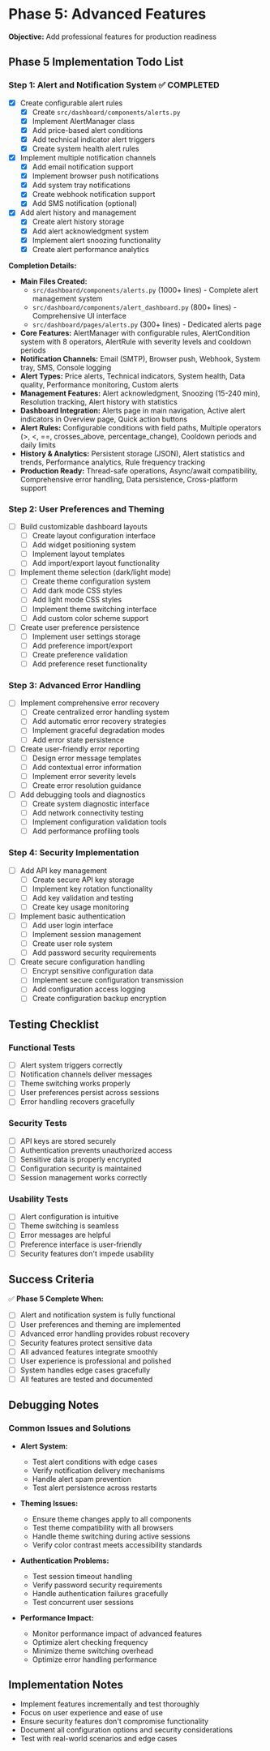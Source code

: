 # Phase 5: Advanced Features

**Objective:** Add professional features for production readiness

## Phase 5 Implementation Todo List

### Step 1: Alert and Notification System ✅ COMPLETED

- [x] Create configurable alert rules
  - [x] Create `src/dashboard/components/alerts.py`
  - [x] Implement AlertManager class
  - [x] Add price-based alert conditions
  - [x] Add technical indicator alert triggers
  - [x] Create system health alert rules
- [x] Implement multiple notification channels
  - [x] Add email notification support
  - [x] Implement browser push notifications
  - [x] Add system tray notifications
  - [x] Create webhook notification support
  - [x] Add SMS notification (optional)
- [x] Add alert history and management
  - [x] Create alert history storage
  - [x] Add alert acknowledgment system
  - [x] Implement alert snoozing functionality
  - [x] Create alert performance analytics

**Completion Details:**

- **Main Files Created:**
  - `src/dashboard/components/alerts.py` (1000+ lines) - Complete alert management system
  - `src/dashboard/components/alert_dashboard.py` (800+ lines) - Comprehensive UI interface
  - `src/dashboard/pages/alerts.py` (300+ lines) - Dedicated alerts page
- **Core Features:** AlertManager with configurable rules, AlertCondition system with 8 operators, AlertRule with severity levels and cooldown periods
- **Notification Channels:** Email (SMTP), Browser push, Webhook, System tray, SMS, Console logging
- **Alert Types:** Price alerts, Technical indicators, System health, Data quality, Performance monitoring, Custom alerts
- **Management Features:** Alert acknowledgment, Snoozing (15-240 min), Resolution tracking, Alert history with statistics
- **Dashboard Integration:** Alerts page in main navigation, Active alert indicators in Overview page, Quick action buttons
- **Alert Rules:** Configurable conditions with field paths, Multiple operators (>, <, ==, crosses_above, percentage_change), Cooldown periods and daily limits
- **History & Analytics:** Persistent storage (JSON), Alert statistics and trends, Performance analytics, Rule frequency tracking
- **Production Ready:** Thread-safe operations, Async/await compatibility, Comprehensive error handling, Data persistence, Cross-platform support

### Step 2: User Preferences and Theming

- [ ] Build customizable dashboard layouts
  - [ ] Create layout configuration interface
  - [ ] Add widget positioning system
  - [ ] Implement layout templates
  - [ ] Add import/export layout functionality
- [ ] Implement theme selection (dark/light mode)
  - [ ] Create theme configuration system
  - [ ] Add dark mode CSS styles
  - [ ] Add light mode CSS styles
  - [ ] Implement theme switching interface
  - [ ] Add custom color scheme support
- [ ] Create user preference persistence
  - [ ] Implement user settings storage
  - [ ] Add preference import/export
  - [ ] Create preference validation
  - [ ] Add preference reset functionality

### Step 3: Advanced Error Handling

- [ ] Implement comprehensive error recovery
  - [ ] Create centralized error handling system
  - [ ] Add automatic error recovery strategies
  - [ ] Implement graceful degradation modes
  - [ ] Add error state persistence
- [ ] Create user-friendly error reporting
  - [ ] Design error message templates
  - [ ] Add contextual error information
  - [ ] Implement error severity levels
  - [ ] Create error resolution guidance
- [ ] Add debugging tools and diagnostics
  - [ ] Create system diagnostic interface
  - [ ] Add network connectivity testing
  - [ ] Implement configuration validation tools
  - [ ] Add performance profiling tools

### Step 4: Security Implementation

- [ ] Add API key management
  - [ ] Create secure API key storage
  - [ ] Implement key rotation functionality
  - [ ] Add key validation and testing
  - [ ] Create key usage monitoring
- [ ] Implement basic authentication
  - [ ] Add user login interface
  - [ ] Implement session management
  - [ ] Create user role system
  - [ ] Add password security requirements
- [ ] Create secure configuration handling
  - [ ] Encrypt sensitive configuration data
  - [ ] Implement secure configuration transmission
  - [ ] Add configuration access logging
  - [ ] Create configuration backup encryption

## Testing Checklist

### Functional Tests

- [ ] Alert system triggers correctly
- [ ] Notification channels deliver messages
- [ ] Theme switching works properly
- [ ] User preferences persist across sessions
- [ ] Error handling recovers gracefully

### Security Tests

- [ ] API keys are stored securely
- [ ] Authentication prevents unauthorized access
- [ ] Sensitive data is properly encrypted
- [ ] Configuration security is maintained
- [ ] Session management works correctly

### Usability Tests

- [ ] Alert configuration is intuitive
- [ ] Theme switching is seamless
- [ ] Error messages are helpful
- [ ] Preference interface is user-friendly
- [ ] Security features don't impede usability

## Success Criteria

✅ **Phase 5 Complete When:**

- [ ] Alert and notification system is fully functional
- [ ] User preferences and theming are implemented
- [ ] Advanced error handling provides robust recovery
- [ ] Security features protect sensitive data
- [ ] All advanced features integrate smoothly
- [ ] User experience is professional and polished
- [ ] System handles edge cases gracefully
- [ ] All features are tested and documented

## Debugging Notes

### Common Issues and Solutions

- **Alert System:**
  - Test alert conditions with edge cases
  - Verify notification delivery mechanisms
  - Handle alert spam prevention
  - Test alert persistence across restarts

- **Theming Issues:**
  - Ensure theme changes apply to all components
  - Test theme compatibility with all browsers
  - Handle theme switching during active sessions
  - Verify color contrast meets accessibility standards

- **Authentication Problems:**
  - Test session timeout handling
  - Verify password security requirements
  - Handle authentication failures gracefully
  - Test concurrent user sessions

- **Performance Impact:**
  - Monitor performance impact of advanced features
  - Optimize alert checking frequency
  - Minimize theme switching overhead
  - Optimize error handling performance

## Implementation Notes

- Implement features incrementally and test thoroughly
- Focus on user experience and ease of use
- Ensure security features don't compromise functionality
- Document all configuration options and security considerations
- Test with real-world scenarios and edge cases
